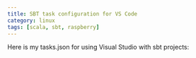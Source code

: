 ```yaml
---
title: SBT task configuration for VS Code
category: linux
tags: [scala, sbt, raspberry]
---
```


Here is my tasks.json for using Visual Studio with sbt projects: 

<script src="https://gist.github.com/abarbanell/893b247a35dd2ac4a2de9a70acf9f2f0.js"></script>

